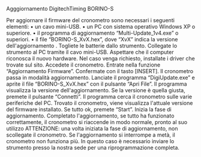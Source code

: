 Agggiornamento DigitechTiming BORINO-S

Per aggiornare il firmware del cronometro sono necessari i seguenti elementi:
    • un cavo mini-USB.
    • un PC con sistema operativo Windows XP o superiore.
    • il programma di aggiornamento “Multi-Update_1v4.exe” o superiori.
    • il file “BORINO-S_XvX.hex”, dove “XvX” indica la versione dell'aggiornamento .
Togliete le batterie dallo strumento.
Collegate lo strumento al PC tramite il cavo mini-USB.
Aspettare che il computer riconosca il nuovo hardware.
Nel caso venga richiesto, installate i driver che trovate sul sito.
Accedete il cronometro.
Entrate nella funzione “Aggiornamento Firmware”.
Confermate con il tasto [INSERT].
Il cronometro passa in modalità aggiornamento.
Lanciate il programma “DigiUpdate.exe” e aprite il file “BORINO-S_XvX.hex” con il pulsante “Apri File”.
Il programma visualizza la versione dell'aggiornamento.
Se la versione è quella giusta, premete il pulsante “Connetti”.
Il programma cerca il cronometro sulle varie periferiche del PC. 
Trovato il cronometro, viene visualizza l'attuale versione del firmware installato.
Se tutto ok, premete “Start”.
Inizia la fase di aggiornamento.
Completato l'aggiornamento, se tutto ha funzionato correttamente, il cronometro si riaccende in modo normale, pronto al suo utilizzo
ATTENZIONE: una volta iniziata la fase di aggiornamento, non scollegate il cronometro. 
Se l'aggiornamento si interrompe a metà, il cronometro non funziona più. 
In questo caso è necessario inviare lo strumento presso la nostra sede per una riprogrammazione completa.
